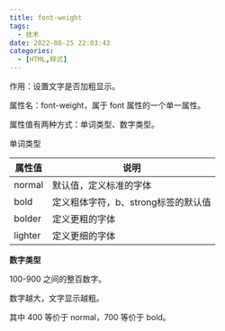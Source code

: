 ```yaml
---
title: font-weight
tags:
  - 技术
date: 2022-08-25 22:03:43
categories:
  - [HTML,样式]
---
```


作用：设置文字是否加粗显示。

属性名：font-weight，属于 font 属性的一个单一属性。

属性值有两种方式：单词类型、数字类型。

单词类型

| 属性值  | 说明                                |
| ------- | ----------------------------------- |
| normal  | 默认值，定义标准的字体              |
| bold    | 定义粗体字符，b、strong标签的默认值 |
| bolder  | 定义更粗的字体                      |
| lighter | 定义更细的字体                      |

**数字类型**

100-900 之间的整百数字。

数字越大，文字显示越粗。

其中 400 等价于 normal，700 等价于 bold。
